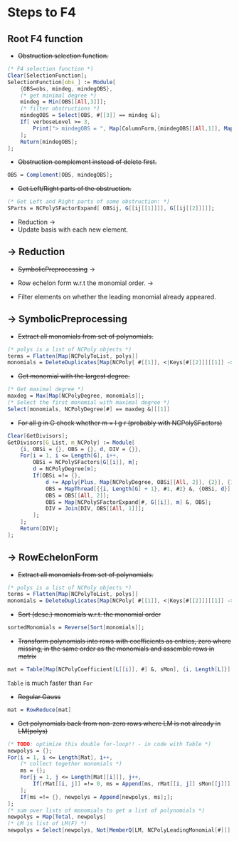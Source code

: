 # Steps to F4

## Root F4 function

* ~~Obstruction selection function.~~

```Mathematica
(* F4 selection function *)
Clear[SelectionFunction];
SelectionFunction[obs_] := Module[
    {OBS=obs, mindeg, mindegOBS},
    (* get minimal degree *)
    mindeg = Min[OBS[[All,3]]];
    (* filter obstructions *)
    mindegOBS = Select[OBS, #[[3]] == mindeg &];
    If[ verboseLevel >= 3,
        Print["> mindegOBS = ", Map[ColumnForm,{mindegOBS[[All,1]], Map[NCPolyDisplay[#, labels]&, Map[Part[#, 2]&, mindegOBS], {3}], mindegOBS[[All,3]]}]];
    ];
    Return[mindegOBS];
];
```

* ~~Obstruction complement instead of delete first.~~

```Mathematica
OBS = Complement[OBS, mindegOBS];
```

* ~~Get Left/Right parts of the obstruction.~~

```Mathematica
(* Get Left and Right parts of some obstruction: *)
SParts = NCPolySFactorExpand[ OBSij, G[[ij[[1]]]], G[[ij[[2]]]]];
```

* Reduction ->
* Update basis with each new element.

## -> Reduction

* ~~SymbolicPreprocessing~~ ->

* Row echelon form w.r.t the monomial order. ->

* Filter elements on whether the leading monomial already appeared.

## -> SymbolicPreprocessing

* ~~Extract all monomials from set of polynomials.~~

```Mathematica
(* polys is a list of NCPoly objects *)
terms = Flatten[Map[NCPolyToList, polys]]
monomials = DeleteDuplicates[Map[NCPoly[ #[[1]], <|Keys[#[[2]]][[1]] -> 1|>] &, terms]]
```

* ~~Get monomial with the largest degree.~~

```Mathematica
(* Get maximal degree *)
maxdeg = Max[Map[NCPolyDegree, monomials]];
(* Select the first monomial with maximal degree *)
Select[monomials, NCPolyDegree[#] == maxdeg &][[1]]
```

* ~~For all g in G check whether m = l g r (probably with NCPolySFactors)~~

```Mathematica
Clear[GetDivisors];
GetDivisors[G_List, m_NCPoly] := Module[
    {i, OBSi = {}, OBS = {}, d, DIV = {}},
    For[i = 1, i <= Length[G], i++,
        OBSi = NCPolySFactors[G[[i]], m];
        d = NCPolyDegree[m];
        If[OBSi =!= {},
            d += Apply[Plus, Map[NCPolyDegree, OBSi[[All, 2]], {2}], {1}];
            OBS = MapThread[{{i, Length[G] + 1}, #1, #2} &, {OBSi, d}];
            OBS = OBS[[All, 2]];
            OBS = Map[NCPolySFactorExpand[#, G[[i]], m] &, OBS];
            DIV = Join[DIV, OBS[[All, 1]]];
        ];
    ];
    Return[DIV];
];
```

## -> RowEchelonForm

* ~~Extract all monomials from set of polynomials.~~

```Mathematica
(* polys is a list of NCPoly objects *)
terms = Flatten[Map[NCPolyToList, polys]]
monomials = DeleteDuplicates[Map[NCPoly[ #[[1]], <|Keys[#[[2]]][[1]] -> 1|>] &, terms]]
```

* ~~Sort (desc.) monomials w.r.t. the monomial order~~

```Mathematica
sortedMonomials = Reverse[Sort[monomials]];
```

* ~~Transform polynomials into rows with coefficients as entries, zero where
  missing, in the same order as the monomials and assemble rows in matrix~~

```Mathematica
mat = Table[Map[NCPolyCoefficient[L[[i]], #] &, sMon], {i, Length[L]}]
```
`Table` is much faster than `For`

* ~~Regular Gauss~~

```Mathematica
mat = RowReduce[mat]
```

* ~~Get polynomials back from non-zero rows where LM is not already in LM(polys)~~

```Mathematica
(* TODO: optimize this double for-loop!! - in code with Table *)
newpolys = {};
For[i = 1, i <= Length[Mat], i++,
    (* collect together monomials *)
    ms = {};
    For[j = 1, j <= Length[Mat[[i]]], j++,
        If[rMat[[i, j]] =!= 0, ms = Append[ms, rMat[[i, j]] sMon[[j]]];];
    ];
    If[ms =!= {}, newpolys = Append[newpolys, ms];];
];
(* sum over lists of monomials to get a list of polynomials *)
newpolys = Map[Total, newpolys]
(* LM is list of LM(F) *)
newpolys = Select[newpolys, Not[MemberQ[LM, NCPolyLeadingMonomial[#]]] &]
```
